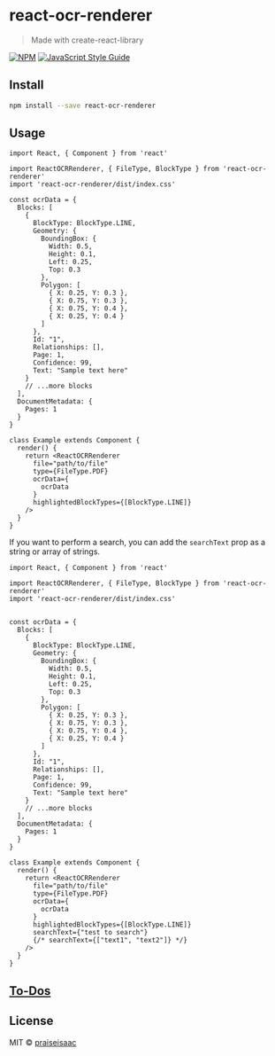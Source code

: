 # react-ocr-renderer

> Made with create-react-library

[![NPM](https://img.shields.io/npm/v/react-ocr-renderer.svg)](https://www.npmjs.com/package/react-ocr-renderer) [![JavaScript Style Guide](https://img.shields.io/badge/code_style-standard-brightgreen.svg)](https://standardjs.com)

## Install

```bash
npm install --save react-ocr-renderer
```

## Usage

```tsx
import React, { Component } from 'react'

import ReactOCRRenderer, { FileType, BlockType } from 'react-ocr-renderer'
import 'react-ocr-renderer/dist/index.css'

const ocrData = {
  Blocks: [
    {
      BlockType: BlockType.LINE,
      Geometry: {
        BoundingBox: {
          Width: 0.5,
          Height: 0.1,
          Left: 0.25,
          Top: 0.3
        },
        Polygon: [
          { X: 0.25, Y: 0.3 },
          { X: 0.75, Y: 0.3 },
          { X: 0.75, Y: 0.4 },
          { X: 0.25, Y: 0.4 }
        ]
      },
      Id: "1",
      Relationships: [],
      Page: 1,
      Confidence: 99,
      Text: "Sample text here"
    }
    // ...more blocks
  ],
  DocumentMetadata: {
    Pages: 1
  }
}

class Example extends Component {
  render() {
    return <ReactOCRRenderer
      file="path/to/file"
      type={FileType.PDF}
      ocrData={
        ocrData
      }
      highlightedBlockTypes={[BlockType.LINE]}
    />
  }
}
```

If you want to perform a search, you can add the `searchText` prop as a string or array of strings.
```tsx
import React, { Component } from 'react'

import ReactOCRRenderer, { FileType, BlockType } from 'react-ocr-renderer'
import 'react-ocr-renderer/dist/index.css'


const ocrData = {
  Blocks: [
    {
      BlockType: BlockType.LINE,
      Geometry: {
        BoundingBox: {
          Width: 0.5,
          Height: 0.1,
          Left: 0.25,
          Top: 0.3
        },
        Polygon: [
          { X: 0.25, Y: 0.3 },
          { X: 0.75, Y: 0.3 },
          { X: 0.75, Y: 0.4 },
          { X: 0.25, Y: 0.4 }
        ]
      },
      Id: "1",
      Relationships: [],
      Page: 1,
      Confidence: 99,
      Text: "Sample text here"
    }
    // ...more blocks
  ],
  DocumentMetadata: {
    Pages: 1
  }
}

class Example extends Component {
  render() {
    return <ReactOCRRenderer
      file="path/to/file"
      type={FileType.PDF}
      ocrData={
        ocrData
      }
      highlightedBlockTypes={[BlockType.LINE]}
      searchText={"test to search"}
      {/* searchText={["text1", "text2"]} */}
    />
  }
}
```

## [To-Dos](https://praisedaramola.notion.site/ReactOCRRenderer-4d8b93487d0b438ca4d0a406158c819c)

## License

MIT © [praiseisaac](https://github.com/praiseisaac)
